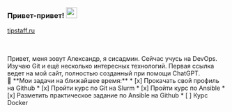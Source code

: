 ### Привет-привет! <img src="https://media.giphy.com/media/hvRJCLFzcasrR4ia7z/giphy.gif" width="25px">
<a href="https://tipstaff.ru/">tipstaff.ru</a>

<br />
<br />
Привет, меня зовут Александр, я сисадмин. Сейчас учусь на DevOps. Изучаю Git и ещё несколько интересных технологий.
Первая ссылка ведет на мой сайт, полностью созданный при помощи ChatGPT.

<br />
🚧 **Мои задачи на ближайшее время:**
<!-- TODO-IST:START -->
* [x] Прокачать свой профиль на Github
* [x] Пройти курс по Git на Slurm
* [x] Пройти курс по Ansible
* [x] Разметить практическое задание по Ansible на Github       
* [ ] Курс Docker
<!-- TODO-IST:END -->
